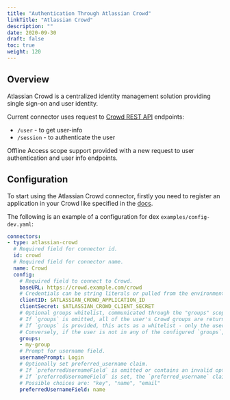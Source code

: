 ```yaml
---
title: "Authentication Through Atlassian Crowd"
linkTitle: "Atlassian Crowd"
description: ""
date: 2020-09-30
draft: false
toc: true
weight: 120
---
```


## Overview

Atlassian Crowd is a centralized identity management solution providing single sign-on and user identity.

Current connector uses request to [Crowd REST API](https://developer.atlassian.com/server/crowd/json-requests-and-responses/) endpoints:
* `/user` - to get user-info
* `/session` - to authenticate the user

Offline Access scope support provided with a new request to user authentication and user info endpoints. 

## Configuration
To start using the Atlassian Crowd connector, firstly you need to register an application in your Crowd like specified in the [docs](https://confluence.atlassian.com/crowd/adding-an-application-18579591.html).

The following is an example of a configuration for dex `examples/config-dev.yaml`:

```yaml
connectors:
- type: atlassian-crowd
  # Required field for connector id.
  id: crowd
  # Required field for connector name.
  name: Crowd
  config:
    # Required field to connect to Crowd.
    baseURL: https://crowd.example.com/crowd
    # Credentials can be string literals or pulled from the environment.
    clientID: $ATLASSIAN_CROWD_APPLICATION_ID
    clientSecret: $ATLASSIAN_CROWD_CLIENT_SECRET
    # Optional groups whitelist, communicated through the "groups" scope.
    # If `groups` is omitted, all of the user's Crowd groups are returned when the groups scope is present.
    # If `groups` is provided, this acts as a whitelist - only the user's Crowd groups that are in the configured `groups` below will go into the groups claim.  
    # Conversely, if the user is not in any of the configured `groups`, the user will not be authenticated.
    groups:
    - my-group
    # Prompt for username field.
    usernamePrompt: Login
    # Optionally set preferred_username claim.
    # If `preferredUsernameField` is omitted or contains an invalid option, the `preferred_username` claim will be empty.
    # If `preferredUsernameField` is set, the `preferred_username` claim will be set to the chosen Crowd user attribute value.
    # Possible choices are: "key", "name", "email"
    preferredUsernameField: name
```
